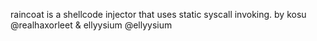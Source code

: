 raincoat is a shellcode injector that uses static syscall invoking.
by kosu @realhaxorleet & ellyysium @ellyysium 
